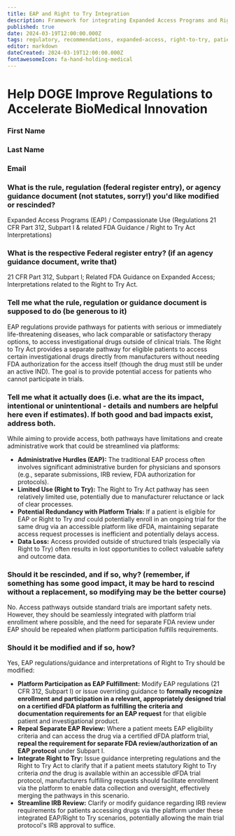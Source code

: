 ```yaml
---
title: EAP and Right to Try Integration
description: Framework for integrating Expanded Access Programs and Right to Try with dFDA platform capabilities
published: true
date: 2024-03-19T12:00:00.000Z
tags: regulatory, recommendations, expanded-access, right-to-try, patient-access
editor: markdown
dateCreated: 2024-03-19T12:00:00.000Z
fontawesomeIcon: fa-hand-holding-medical
---
```


# Help DOGE Improve Regulations to Accelerate BioMedical Innovation

### First Name

### Last Name

### Email

### What is the rule, regulation (federal register entry), or agency guidance document (not statutes, sorry!) you'd like modified or rescinded?

Expanded Access Programs (EAP) / Compassionate Use (Regulations 21 CFR Part 312, Subpart I & related FDA Guidance / Right to Try Act Interpretations)

### What is the respective Federal register entry? (if an agency guidance document, write that)

21 CFR Part 312, Subpart I; Related FDA Guidance on Expanded Access; Interpretations related to the Right to Try Act.

### Tell me what the rule, regulation or guidance document is supposed to do (be generous to it)

EAP regulations provide pathways for patients with serious or immediately life-threatening diseases, who lack comparable or satisfactory therapy options, to access investigational drugs outside of clinical trials. The Right to Try Act provides a separate pathway for eligible patients to access certain investigational drugs directly from manufacturers without needing FDA authorization for the access itself (though the drug must still be under an active IND). The goal is to provide potential access for patients who cannot participate in trials.

### Tell me what it actually does (i.e. what are the its impact, intentional or unintentional - details and numbers are helpful here even if estimates). If both good and bad impacts exist, address both.

While aiming to provide access, both pathways have limitations and create administrative work that could be streamlined via platforms:
*   **Administrative Hurdles (EAP):** The traditional EAP process often involves significant administrative burden for physicians and sponsors (e.g., separate submissions, IRB review, FDA authorization for protocols).
*   **Limited Use (Right to Try):** The Right to Try Act pathway has seen relatively limited use, potentially due to manufacturer reluctance or lack of clear processes.
*   **Potential Redundancy with Platform Trials:** If a patient is eligible for EAP or Right to Try *and* could potentially enroll in an ongoing trial for the same drug via an accessible platform like dFDA, maintaining separate access request processes is inefficient and potentially delays access.
*   **Data Loss:** Access provided outside of structured trials (especially via Right to Try) often results in lost opportunities to collect valuable safety and outcome data.

### Should it be rescinded, and if so, why? (remember, if something has some good impact, it may be hard to rescind without a replacement, so modifying may be the better course)

No. Access pathways outside standard trials are important safety nets. However, they should be seamlessly integrated with platform trial enrollment where possible, and the need for separate FDA review under EAP should be repealed when platform participation fulfills requirements.

### Should it be modified and if so, how?

Yes, EAP regulations/guidance and interpretations of Right to Try should be modified:
*   **Platform Participation as EAP Fulfillment:** Modify EAP regulations (21 CFR 312, Subpart I) or issue overriding guidance to **formally recognize enrollment and participation in a relevant, appropriately designed trial on a certified dFDA platform as fulfilling the criteria and documentation requirements for an EAP request** for that eligible patient and investigational product.
*   **Repeal Separate EAP Review:** Where a patient meets EAP eligibility criteria and can access the drug via a certified dFDA platform trial, **repeal the requirement for separate FDA review/authorization of an EAP protocol** under Subpart I.
*   **Integrate Right to Try:** Issue guidance interpreting regulations and the Right to Try Act to clarify that if a patient meets statutory Right to Try criteria *and* the drug is available within an accessible dFDA trial protocol, manufacturers fulfilling requests should facilitate enrollment via the platform to enable data collection and oversight, effectively merging the pathways in this scenario.
*   **Streamline IRB Review:** Clarify or modify guidance regarding IRB review requirements for patients accessing drugs via the platform under these integrated EAP/Right to Try scenarios, potentially allowing the main trial protocol's IRB approval to suffice. 